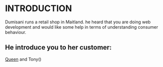 # INTRODUCTION
Dumisani runs a retail shop in Maitland. he heard that you are doing web development and would like some help in terms of understanding consumer behaviour.

## He introduce you to her customer:
[Queen](https://github.com/Quirky30DevFest/Dumisani-sRetailBusiness/files/1426784/Queen.pdf) and Tony()

